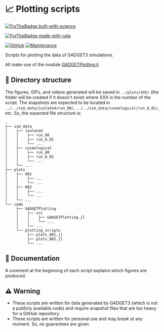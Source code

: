# 📈 Plotting scripts

[![ForTheBadge built-with-science](http://ForTheBadge.com/images/badges/built-with-science.svg)](https://GitHub.com/Ezequiel92/) 

[![ForTheBadge made-with-julia](https://forthebadge.com/images/badges/made-with-julia.svg)](https://julialang.org)

[![GitHub](https://img.shields.io/github/license/Ezequiel92/plotting_scripts?style=flat-square)](https://github.com/Ezequiel92/plotting_scripts/blob/main/LICENSE) [![Maintenance](https://img.shields.io/maintenance/yes/2021?style=flat-square)](mailto:lozano.ez@gmail.com)

Scripts for plotting the data of GADGET3 simulations. 

All make use of the module [GADGETPlotting.jl](https://github.com/Ezequiel92/GADGETPlotting). 

## 📁 Directory structure

The figures, GIFs, and videos generated will be saved in `../plots/XXX/` (the folder will be created if it doesn't exist) where XXX is the number of the script. The snapshots are expected to be located in `../../sim_data/isolated/run_00/`, `../../sim_data/cosmological/run_A_01/`, etc. So, the expected file structure is:

    .
    ├── sim_data
    │    ├── isolated
	│    │    ├── run_00
	│    │    ├── run_A_01
	│    │	  └── ...
	│    ├── cosmological
	│    │    ├── run_00
	│    │    ├── run_A_01
	│    │	  └── ...
    │    └── ...
    ├── plots 
    │    ├── 001
    │    │    ├── ...
    │    │    └── ...
    │    ├── 002
    │    │    ├── ...
    │    │    └── ...
    │    └── ...
    └── code
         ├── GADGETPlotting 
         │    ├── src 
         │    │    ├── GADGETPlotting.jl   
         │    │    └── ...  
         │    └── ...
         └── plotting_scripts
              ├── plots_001.jl
              ├── plots_002.jl
              └── ...
         

## 📜 Documentation

A comment at the beginning of each script explains which figures are produced.

## ⚠️ Warning

- These scripts are written for data generated by GADGET3 (which is not a publicly available code) and require snapshot files that are too heavy for a GitHub repository.
- These scripts are written for personal use and may break at any moment. So, no guarantees are given.
